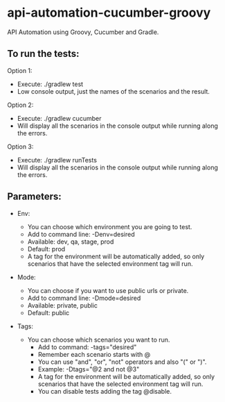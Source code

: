 # api-automation-cucumber-groovy

API Automation using Groovy, Cucumber and Gradle.

To run the tests:
-
Option 1:
- Execute:  ./gradlew test
- Low console output, just the names of the scenarios and the result.

Option 2:
- Execute: ./gradlew cucumber
- Will display all the scenarios in the console output while running along the errors.

Option 3:
- Execute: ./gradlew runTests
- Will display all the scenarios in the console output while running along the errors.

Parameters:
- 
- Env:
    - You can choose which environment you are going to test.
    - Add to command line: -Denv=desired
    - Available: dev, qa, stage, prod
    - Default: prod
    - A tag for the environment will be automatically added, so only scenarios that have the selected environment tag will run.


- Mode:
    - You can choose if you want to use public urls or private.
    - Add to command line: -Dmode=desired
    - Available: private, public
    - Default: public


- Tags:
    - You can choose which scenarios you want to run.
        - Add to command: -tags="desired"
        - Remember each scenario starts with @
        - You can use "and", "or", "not" operators and also "(" or ")".
        - Example: -Dtags="@2 and not @3"
        - A tag for the environment will be automatically added, so only scenarios that have the selected environment tag will run.
        - You can disable tests adding the tag @disable.

